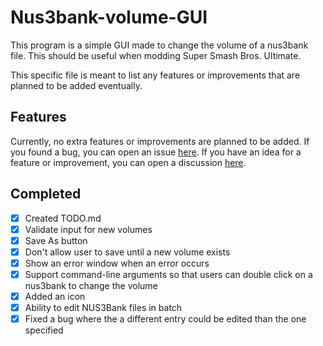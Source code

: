 # Nus3bank-volume-GUI

This program is a simple GUI made to change the volume of a nus3bank file. This should be useful when modding Super Smash Bros. Ultimate.

This specific file is meant to list any features or improvements that are planned to be added eventually.

## Features

Currently, no extra features or improvements are planned to be added. If you found a bug, you can open an issue [here](https://github.com/Pacil142857/nus3bank-volume-GUI/issues). If you have an idea for a feature or improvement, you can open a discussion [here](https://github.com/Pacil142857/nus3bank-volume-GUI/discussions).

## Completed

- [x] Created TODO.md
- [x] Validate input for new volumes
- [x] Save As button
- [x] Don't allow user to save until a new volume exists
- [x] Show an error window when an error occurs
- [x] Support command-line arguments so that users can double click on a nus3bank to change the volume
- [x] Added an icon
- [x] Ability to edit NUS3Bank files in batch
- [x] Fixed a bug where the a different entry could be edited than the one specified
